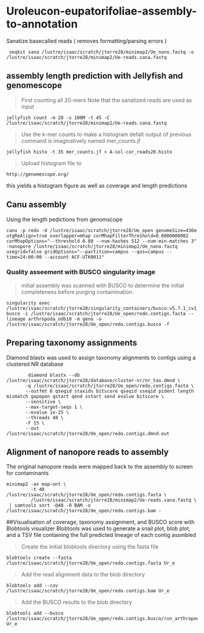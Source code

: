 # Uroleucon-eupatorifoliae-assembly-to-annotation

Sanatize basecalled reads ( removes formatting/parsing errors )

```
 seqkit sana /lustre/isaac/scratch/jtorre28/minimap2/Ue_nano.fastq -o /lustre/isaac/scratch/jtorre28/minimap2/Ue-reads.sana.fastq
```

## assembly length prediction with Jellyfish and genomescope

> First counting all 20-mers
Note that the sanatized reads are used as input

```
jellyfish count -m 20 -s 100M -t 45 -C /lustre/isaac/scratch/jtorre28/minimap2/Ue-reads.sana.fastq
```

> Use the k-mer counts to make a histogram
defalt output of previous command is imaginatively named mer_counts.jf

```
jellyfish histo -t 35 mer_counts.jf > A-sol-cor_reads20.histo
```
> Upload histogram file to
```
http://genomescope.org/
```
this yields a histogram figure as well as coverage and length predictions

## Canu assembly

Using the length pedictions from genomscope

```
canu -p redo -d /lustre/isaac/scratch/jtorre28/Ue_open genomeSize=436m utgReAlign=true overlapper=mhap corMhapFilterThreshold=0.0000000002 corMhapOptions="--threshold 0.80 --num-hashes 512 --num-min-matches 3"  -nanopore /lustre/isaac/scratch/jtorre28/minimap2/Ue_nano.fastq usegrid=false gridOptions="--partition=campus --qos=campus --time=24:00:00 --account ACF-UTK0011"
```
### Quality asseement with BUSCO singularity image

> initial assembly was scanned with BUSCO to determine the initial completeness before purging contamination.

```
singularity exec /lustre/isaac/scratch/jtorre28/singularity_containers/busco:v5.7.1_cv1.sif busco -i /lustre/isaac/scratch/jtorre28/Ue_open/redo.contigs.fasta --lineage arthropoda_odb10 -m geno -o /lustre/isaac/scratch/jtorre28/Ue_open/redo.contigs.busco -f
```

## Preparing taxonomy assignments
Diamond blastx was used to assign taxonomy alignments to contigs using a clustered NR database

```
        diamond blastx --db /lustre/isaac/scratch/jtorre28/database/cluster-nr/nr_tax.dmnd \
       -q /lustre/isaac/scratch/jtorre28/Ue_open/redo.contigs.fasta \
       --outfmt 6 qseqid staxids bitscore qseqid sseqid pident length mismatch gapopen qstart qend sstart send evalue bitscore \
       --sensitive \
       --max-target-seqs 1 \
       --evalue 1e-25 \
       --threads 48 \
       -F 15 \
       --out /lustre/isaac/scratch/jtorre28/Ue_open/redo.contigs.dmnd.out
```

## Alignment of nanopore reads to assembly
The original nanopore reads were mapped back to the assembly to screen for contaminants

```
minimap2 -ax map-ont \
         -t 40 /lustre/isaac/scratch/jtorre28/Ue_open/redo.contigs.fasta \
         /lustre/isaac/scratch/jtorre28/minimap2/Ue-reads.sana.fastq \
 | samtools sort -@40 -O BAM -o /lustre/isaac/scratch/jtorre28/Ue_open/redo.contigs.bam -
```
##Visualisation of coverage, taxonomy assignment, and BUSCO score with Blobtools visualizer
Blobtools was used to generate a snail plot, blob plot, and a TSV file containing the full predicted lineage of each contig assmbled 

> Create the initial blobtools directory using the fasta file
```
blobtools create --fasta /lustre/isaac/scratch/jtorre28/Ue_open/redo.contigs.fasta Ur_e
```

> Add the read alignment data to the blob directory
```
blobtools add --cov /lustre/isaac/scratch/jtorre28/Ue_open/redo.contigs.bam Ur_e
```

> Add the BUSCO results to the blob directory
```
blobtools add --busco /lustre/isaac/scratch/jtorre28/Ue_open/redo.contigs.busco/run_arthropoda_obd10/full_table.tsv Ur_e
```





